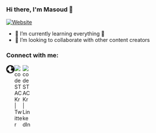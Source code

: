 ### Hi there, I'm Masoud 👋

[![Website](https://img.shields.io/website?label=masoudsam.com&style=for-the-badge&url=https%3A%2F%2Fcodestackr.com)](https://masoudsam.com)

- 🌱 I’m currently learning everything 🤣
- 👯 I’m looking to collaborate with other content creators

### Connect with me:

[<img align="left" alt="codeSTACKr.com" width="22px" src="https://raw.githubusercontent.com/iconic/open-iconic/master/svg/globe.svg" />][website]
[<img align="left" alt="codeSTACKr | Twitter" width="22px" src="https://cdn.jsdelivr.net/npm/simple-icons@v3/icons/twitter.svg" />][twitter]
[<img align="left" alt="codeSTACKr | LinkedIn" width="22px" src="https://cdn.jsdelivr.net/npm/simple-icons@v3/icons/linkedin.svg" />][linkedin]

[website]: https://masoudsam.com
[twitter]: https://twitter.com/masouds89
[linkedin]: linkedin.com/in/masouds89
